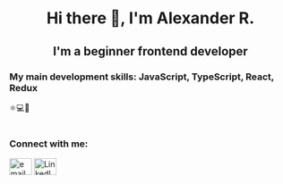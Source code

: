 <h1 align="center">Hi there 👋, I'm Alexander R.</h1>
<h2 align="center">I'm a beginner frontend developer</h2>

<h3>My main development skills: JavaScript, TypeScript, React, Redux</h3>
<div>⚛💻🚀<div>

<br>

<h3 align="left">Connect with me:</h3>
<p align="left">
<a href="mailto:ru55nedug@gmail.com" target="_blank"><img align="center" src="https://pnggrid.com/wp-content/uploads/2021/04/Gmail-Transparent-Logo-1024x768.png" alt="email" height="30" width="40" /></a> <a href="https://www.linkedin.com/in/alexander-rusin-789760226" target="_blank"><img align="center" src="https://www.drupal.org/files/project-images/linkedin_circle_logo.png" alt="LinkedIn" height="30" width="40" /></a>
</p>



